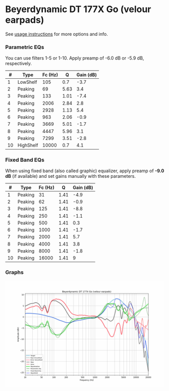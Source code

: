 # Beyerdynamic DT 177X Go (velour earpads)
See [usage instructions](https://github.com/jaakkopasanen/AutoEq#usage) for more options and info.

### Parametric EQs
You can use filters 1-5 or 1-10. Apply preamp of -6.0 dB or -5.9 dB, respectively.

|   # | Type      |   Fc (Hz) |    Q |   Gain (dB) |
|-----|-----------|-----------|------|-------------|
|   1 | LowShelf  |       105 | 0.7  |        -3.7 |
|   2 | Peaking   |        69 | 5.63 |         3.4 |
|   3 | Peaking   |       133 | 1.01 |        -7.4 |
|   4 | Peaking   |      2006 | 2.84 |         2.8 |
|   5 | Peaking   |      2928 | 1.13 |         5.4 |
|   6 | Peaking   |       963 | 2.06 |        -0.9 |
|   7 | Peaking   |      3669 | 5.01 |        -1.7 |
|   8 | Peaking   |      4447 | 5.96 |         3.1 |
|   9 | Peaking   |      7299 | 3.51 |        -2.8 |
|  10 | HighShelf |     10000 | 0.7  |         4.1 |

### Fixed Band EQs
When using fixed band (also called graphic) equalizer, apply preamp of **-9.0 dB** (if available) and set gains manually with these parameters.

|   # | Type    |   Fc (Hz) |    Q |   Gain (dB) |
|-----|---------|-----------|------|-------------|
|   1 | Peaking |        31 | 1.41 |        -4.9 |
|   2 | Peaking |        62 | 1.41 |        -0.9 |
|   3 | Peaking |       125 | 1.41 |        -8.8 |
|   4 | Peaking |       250 | 1.41 |        -1.1 |
|   5 | Peaking |       500 | 1.41 |         0.3 |
|   6 | Peaking |      1000 | 1.41 |        -1.7 |
|   7 | Peaking |      2000 | 1.41 |         5.7 |
|   8 | Peaking |      4000 | 1.41 |         3.8 |
|   9 | Peaking |      8000 | 1.41 |        -1.8 |
|  10 | Peaking |     16000 | 1.41 |         9   |

### Graphs
![](./Beyerdynamic%20DT%20177X%20Go%20(velour%20earpads).png)
